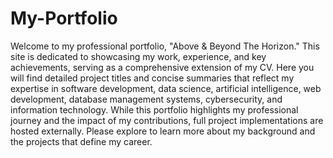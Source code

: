 # My-Portfolio
Welcome to my professional portfolio, "Above & Beyond The Horizon." This site is dedicated to showcasing my work, experience, and key achievements, serving as a comprehensive extension of my CV. Here you will find detailed project titles and concise summaries that reflect my expertise in software development, data science, artificial intelligence, web development, database management systems, cybersecurity, and information technology. While this portfolio highlights my professional journey and the impact of my contributions, full project implementations are hosted externally. Please explore to learn more about my background and the projects that define my career.
